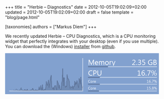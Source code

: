 +++
title = "Herbie – Diagnostics"
date = 2012-10-05T19:02:09+02:00
updated = 2012-10-05T19:02:09+02:00
draft = false
template = "blog/page.html"

[taxonomies]
authors = ["Markus Diem"]
+++

We recently updated Herbie – CPU Diagnostics,
which is a CPU monitoring widget that perfectly integrates with your desktop (even if you use multiple).
You can download the (Windows) [installer](https://github.com/diemmarkus/Herbie/releases/download/0.2/herbie-setup.exe)
from [github](https://github.com/diemmarkus/Herbie/releases/).

![screen-small](screen-small.png)
